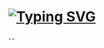 # <a style="text-align:center;" href="https://git.io/typing-svg"><img src="https://readme-typing-svg.demolab.com?font=Robot&weight=900&size=30&duration=4500&pause=1000&color=FF0000&vCenter=true&width=435&lines=Vladimir+Lisicyn;Python+Developer" alt="Typing SVG" /></a>

--


<!--
**REZUCE/REZUCE** is a ✨ _special_ ✨ repository because its `README.md` (this file) appears on your GitHub profile.

Here are some ideas to get you started:

- 🔭 I’m currently working on ...
- 🌱 I’m currently learning ...
- 👯 I’m looking to collaborate on ...
- 🤔 I’m looking for help with ...
- 💬 Ask me about ...
- 📫 How to reach me: ...
- 😄 Pronouns: ...
- ⚡ Fun fact: ...
-->
